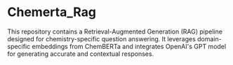 # Chemerta_Rag
This repository contains a Retrieval-Augmented Generation (RAG) pipeline designed for chemistry-specific question answering. It leverages domain-specific embeddings from ChemBERTa and integrates OpenAI's GPT model for generating accurate and contextual responses.
